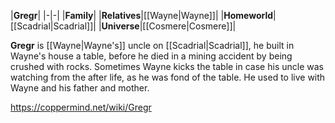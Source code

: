 |**Gregr**|
|-|-|
|**Family**|
|**Relatives**|[[Wayne\|Wayne]]|
|**Homeworld**|[[Scadrial\|Scadrial]]|
|**Universe**|[[Cosmere\|Cosmere]]|

**Gregr** is [[Wayne\|Wayne's]] uncle on [[Scadrial\|Scadrial]], he built in Wayne's house a table, before he died in a mining accident by being crushed with rocks. Sometimes Wayne kicks the table in case his uncle was watching from the after life, as he was fond of the table.
He used to live with Wayne and his father and mother.



https://coppermind.net/wiki/Gregr